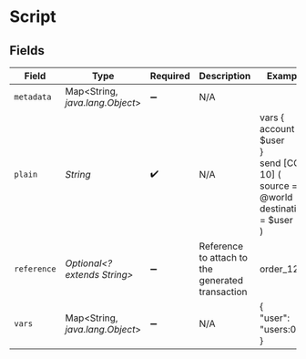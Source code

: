 # Script


## Fields

| Field                                                                            | Type                                                                             | Required                                                                         | Description                                                                      | Example                                                                          |
| -------------------------------------------------------------------------------- | -------------------------------------------------------------------------------- | -------------------------------------------------------------------------------- | -------------------------------------------------------------------------------- | -------------------------------------------------------------------------------- |
| `metadata`                                                                       | Map<String, *java.lang.Object*>                                                  | :heavy_minus_sign:                                                               | N/A                                                                              |                                                                                  |
| `plain`                                                                          | *String*                                                                         | :heavy_check_mark:                                                               | N/A                                                                              | vars {<br/>account $user<br/>}<br/>send [COIN 10] (<br/>	source = @world<br/>	destination = $user<br/>)<br/> |
| `reference`                                                                      | *Optional<? extends String>*                                                     | :heavy_minus_sign:                                                               | Reference to attach to the generated transaction                                 | order_1234                                                                       |
| `vars`                                                                           | Map<String, *java.lang.Object*>                                                  | :heavy_minus_sign:                                                               | N/A                                                                              | {<br/>"user": "users:042"<br/>}                                                  |